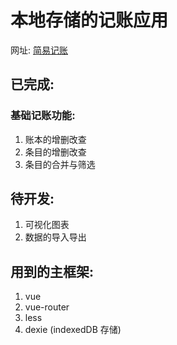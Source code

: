 # 本地存储的记账应用

网址: [简易记账](money.cycleyzc.site)

## 已完成:

### 基础记账功能:

1. 账本的增删改查
2. 条目的增删改查
3. 条目的合并与筛选

## 待开发:

1. 可视化图表
2. 数据的导入导出

## 用到的主框架:

1. vue
2. vue-router
3. less
4. dexie (indexedDB 存储)
